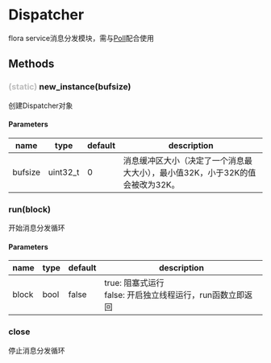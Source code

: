 # Dispatcher

flora service消息分发模块，需与[Poll](poll.md)配合使用

## Methods

### <font color=#bdbdbd>(static)</font> new_instance(bufsize)

创建Dispatcher对象

#### Parameters

name | type | default | description
--- | --- | --- | ---
bufsize | uint32_t | 0 | 消息缓冲区大小（决定了一个消息最大大小），最小值32K，小于32K的值会被改为32K。

### run(block)

开始消息分发循环

#### Parameters

name | type | default | description
--- | --- | --- | ---
block | bool | false | true: 阻塞式运行<br>false: 开启独立线程运行，run函数立即返回

### close

停止消息分发循环
